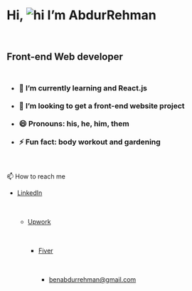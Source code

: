 # Hi, ![hi](https://user-images.githubusercontent.com/18350557/176309783-0785949b-9127-417c-8b55-ab5a4333674e.gif) I’m AbdurRehman<br><br>
## Front-end Web developer<br><br>
### <ul><li> 🌱 I’m currently learning and React.js</li><br><li>💞️ I’m looking to get a front-end website project</li><br><li>😄 Pronouns: his, he, him, them</li><br><li>⚡ Fun fact: body workout and gardening</li></ul><br>
📫 How to reach me<br><ul><li><a href="https://www.linkedin.com/in/abdurrehman-waseem/">LinkedIn </a></li><br><br><ul><li><a href="https://www.upwork.com/freelancers/~01669495152aa87771/"> Upwork </a></a></li><br><br><ul><li><a href="https://www.fiverr.com/abdurrehmanw110/">Fiver</a></a></li><br><br><ul><li><a href="mailto:benabdurrehman@gmail.com">benabdurrehman@gmail.com</a></a></li><br><br></ul>
